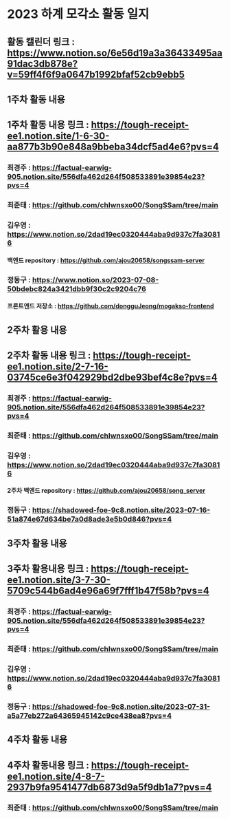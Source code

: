 # 2023 하계 모각소 활동 일지
## 활동 캘린더 링크 : https://www.notion.so/6e56d19a3a36433495aa91dac3db878e?v=59ff4f6f9a0647b1992bfaf52cb9ebb5

## 1주차 활동 내용
## 1주차 활동 내용 링크 : https://tough-receipt-ee1.notion.site/1-6-30-aa877b3b90e848a9bbeba34dcf5ad4e6?pvs=4
### 최경주 : https://factual-earwig-905.notion.site/556dfa462d264f508533891e39854e23?pvs=4

### 최준태 : https://github.com/chlwnsxo00/SongSSam/tree/main

### 김우영 : https://www.notion.so/2dad19ec0320444aba9d937c7fa30816
#### 백엔드 repository : https://github.com/ajou20658/songssam-server

### 정동구 : https://www.notion.so/2023-07-08-50bdebc824a3421dbb9f30c2c9204c76
#### 프론트엔드 저장소 : https://github.com/dongguJeong/mogakso-frontend

## 2주차 활용 내용
## 2주차 활동 내용 링크 : https://tough-receipt-ee1.notion.site/2-7-16-03745ce6e3f042929bd2dbe93bef4c8e?pvs=4
### 최경주 : https://factual-earwig-905.notion.site/556dfa462d264f508533891e39854e23?pvs=4
### 최준태 : https://github.com/chlwnsxo00/SongSSam/tree/main
### 김우영 : https://www.notion.so/2dad19ec0320444aba9d937c7fa30816
#### 2주차 백엔드 repository : https://github.com/ajou20658/song_server
### 정동구 : https://shadowed-foe-9c8.notion.site/2023-07-16-51a874e67d634be7a0d8ade3e5b0d846?pvs=4

## 3주차 활용 내용
## 3주차 활용내용 링크 : https://tough-receipt-ee1.notion.site/3-7-30-5709c544b6ad4e96a69f7fff1b47f58b?pvs=4
### 최경주 : https://factual-earwig-905.notion.site/556dfa462d264f508533891e39854e23?pvs=4
### 최준태 : https://github.com/chlwnsxo00/SongSSam/tree/main
### 김우영 : https://www.notion.so/2dad19ec0320444aba9d937c7fa30816
### 정동구 : https://shadowed-foe-9c8.notion.site/2023-07-31-a5a77eb272a64365945142c9ce438ea8?pvs=4

## 4주차 활동 내용
## 4주차 활동내용 링크 : https://tough-receipt-ee1.notion.site/4-8-7-2937b9fa9541477db6873d9a5f9db1a7?pvs=4
### 최준태 : https://github.com/chlwnsxo00/SongSSam/tree/main
